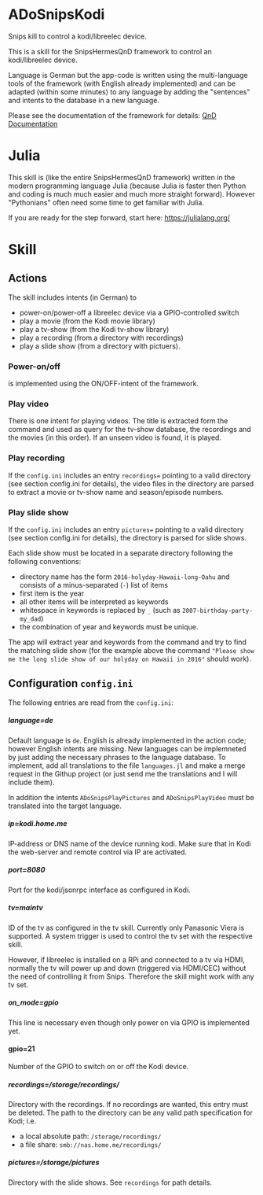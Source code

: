 # ADoSnipsKodi

Snips kill to control a kodi/libreelec device.

This is a skill for the SnipsHermesQnD framework to control an kodi/libreelec device.

Language is German but the app-code is written using the multi-language tools of the framework (with English already implemented) and can be adapted (within some minutes) to any language by adding the "sentences" and intents to the database in a new language.

Please see the documentation of the framework for details:
[QnD Documentation](https://andreasdominik.github.io/ADoSnipsQnD/dev)

# Julia

This skill is (like the entire SnipsHermesQnD framework) written in the
modern programming language Julia (because Julia is faster
then Python and coding is much much easier and much more straight forward).
However "Pythonians" often need some time to get familiar with Julia.

If you are ready for the step forward, start here: https://julialang.org/


# Skill
## Actions
The skill includes intents (in German) to
- power-on/power-off a libreelec device via a GPIO-controlled switch
- play a movie (from the Kodi movie library)
- play a tv-show (from the Kodi tv-show library)
- play a recording (from a directory with recordings)
- play a slide show (from a directory with pictuers).

### Power-on/off

is implemented using the ON/OFF-intent of the framework.

### Play video

There is one intent for playing videos. The title is extracted form the command and
used as query for the tv-show database, the recordings and the movies (in
this order).
If an unseen video is found, it is played.

### Play recording

If the `config.ini` includes an entry `recordings=` pointing to a valid
directory (see section config.ini for details), the video files in the
directory are parsed to extract a movie or tv-show name and season/episode numbers.

### Play slide show

If the `config.ini` includes an entry `pictures=` pointing to a valid
directory (see section config.ini for details), the directory
is parsed for slide shows.

Each slide show must be located in a separate directory following the following
conventions:
- directory name has the form `2016-holyday-Hawaii-long-Oahu` and
  consists of a minus-separated (`-`) list of items
- first item is the year
- all other items will be interpreted as keywords
- whitespace in keywords is replaced by `_` (such as `2007-birthday-party-my_dad`)
- the combination of year and keywords must be unique.

The app will extract year and keywords from the command and try to find the
matching slide show (for the example above the command
`"Please show me the long slide show of our holyday on Hawaii in 2016"` should work).


## Configuration `config.ini`

The following entries are read from the `config.ini`:

##### language=de
Default language is `de`. English is already implemented in the action code;
however English intents are missing.
New languages can be implemneted by just adding the necessary phrases
to the language database. To implement, add all translations to the
file `languages.jl` and make a merge request in the Githup project (or
just send me the translations and I will include them).

In addition the intents `ADoSnipsPlayPictures` and `ADoSnipsPlayVideo` must be
translated into the target language.

##### ip=kodi.home.me
IP-address or DNS name of the device running kodi. Make sure that
in Kodi the web-server and remote control via IP are activated.

##### port=8080
Port for the kodi/jsonrpc interface as configured in Kodi.

##### tv=maintv
ID of the tv as configured in the tv skill. Currently only Panasonic
Viera is supported. A system trigger is used to control the tv set with the
respective skill.

However, if libreelec is installed on a RPi and connected to a tv via HDMI,
normally the tv will power up and down (triggered via HDMI/CEC) without the need
of controlling it from Snips. Therefore the skill might work with any tv set.

##### on_mode=gpio
This line is necessary even though only power on via GPIO is implemented yet.

#### gpio=21
Number of the GPIO to switch on or off the Kodi device.


##### recordings=/storage/recordings/
Directory with the recordings. If no recordings are wanted, this entry
must be deleted.
The path to the directory can be any valid path specification for Kodi; i.e.
- a local absolute path: `/storage/recordings/`
- a file share: `smb://nas.home.me/recordings/`

##### pictures=/storage/pictures
Directory with the slide shows.
See `recordings` for path details.
